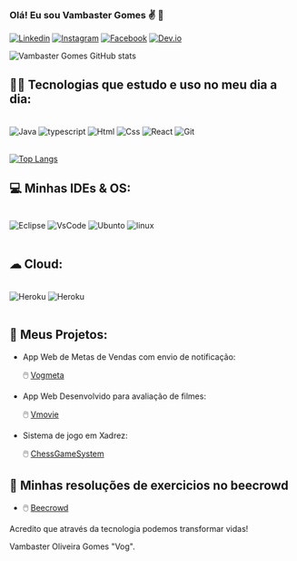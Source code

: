 ### Olá! Eu sou Vambaster Gomes  ✌️ 🙂


[![Linkedin](https://img.shields.io/badge/LinkedIn-0077B5?style=for-the-badge&logo=linkedin&logoColor=white)](https://www.linkedin.com/in/vambaster-gomes-b667291ab)
[![Instagram](https://img.shields.io/badge/Instagram-E4405F?style=for-the-badge&logo=instagram&logoColor=white)](https://www.instagram.com/vambastergomes)
[![Facebook](https://img.shields.io/badge/Facebook-1877F2?style=for-the-badge&logo=facebook&logoColor=white)](https://m.facebook.com/vambaster.gomes)
[![Dev.io](https://img.shields.io/badge/dev.to-0A0A0A?style=for-the-badge&logo=devdotto&logoColor=white)](https://dev.to/vog10)

![Vambaster Gomes GitHub stats](https://github-readme-stats.vercel.app/api?username=vog10&show_icons=true&theme=dark)


## 👨‍💻 Tecnologias que estudo e uso no meu dia a dia:

<div style="display: inline_block"><br/>
<img align="center" alt="Java" src="https://img.shields.io/badge/Java-ED8B00?style=for-the-badge&logo=java&logoColor=white"/> <img align="center" alt="typescript" src="https://img.shields.io/badge/TypeScript-007ACC?style=for-the-badge&logo=typescript&logoColor=white"/> <img align="center" alt="Html" src="https://img.shields.io/badge/HTML5-E34F26?style=for-the-badge&logo=html5&logoColor=white"/>
<img align="center" alt="Css" src="https://img.shields.io/badge/CSS3-1572B6?style=for-the-badge&logo=css3&logoColor=white"/> <img align="center" alt="React" src="https://img.shields.io/badge/React-20232A?style=for-the-badge&logo=react&logoColor=61DAFB"/> <img align="center" alt="Git" src="https://img.shields.io/badge/GIT-E44C30?style=for-the-badge&logo=git&logoColor=white"/>     
</div><br/>

[![Top Langs](https://github-readme-stats.vercel.app/api/top-langs/?username=vog10&layout=compact)](https://github.com/vog10/github-readme-stats)

## 💻 Minhas IDEs & OS:

<div style="display: inline_block"><br/>
<img align="center" alt="Eclipse" src="https://img.shields.io/badge/Eclipse-2C2255?style=for-the-badge&logo=eclipse&logoColor=white"/> <img align="center" alt="VsCode" src="https://img.shields.io/badge/Visual_Studio-5C2D91?style=for-the-badge&logo=visual%20studio&logoColor=white"/> <img align="center" alt="Ubunto" src="https://img.shields.io/badge/Ubuntu-E95420?style=for-the-badge&logo=ubuntu&logoColor=white"/> <img align="center" alt="linux" src="https://img.shields.io/badge/Linux-FCC624?style=for-the-badge&logo=linux&logoColor=black"/> 
</div><br/>

## ☁ Cloud:

<div style="display: inline_block"><br/>
<img align="center" alt="Heroku" src="https://img.shields.io/badge/Heroku-430098?style=for-the-badge&logo=heroku&logoColor=white"/> <img align="center" alt="Heroku" src="https://img.shields.io/badge/Netlify-00C7B7?style=for-the-badge&logo=netlify&logoColor=white"/> 
</div><br/>

## 🔗 Meus Projetos:

- App Web de Metas de Vendas com envio de notificação:

   🖱️ [Vogmeta](https://vogmeta.netlify.app)<br/>

- App Web Desenvolvido para avaliação de filmes:

    🖱️ [Vmovie](https://vogdsmovie.netlify.app/)<br/>

- Sistema de jogo em Xadrez:

    🖱️ [ChessGameSystem](https://github.com/Vog10/Chess-Game-System-Project)<br/>

 ## 🔗 Minhas resoluções de exercicios no beecrowd

  -  🖱️ [Beecrowd](https://www.beecrowd.com.br/judge/pt/profile/517855)<br/>


Acredito que através da tecnologia podemos transformar vidas!

Vambaster Oliveira Gomes "Vog".
